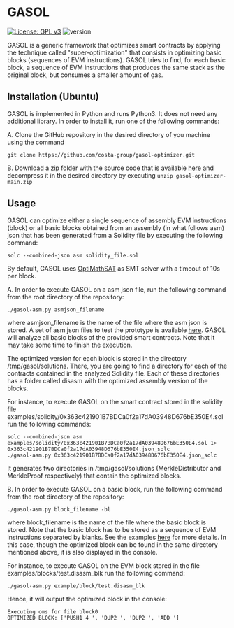 
GASOL
=====
[![License: GPL v3](https://img.shields.io/badge/License-GPLv3-blue.svg)](https://github.com/costa-group/gasol-optimizer/blob/main/LICENSE)
![version](https://img.shields.io/badge/version-0.1-green)

GASOL is a generic framework that optimizes smart contracts by applying the technique called "super-optimization" that consists in optimizing basic blocks (sequences of EVM instructions). GASOL tries to find, for each basic block, a sequence of EVM instructions that produces the same stack as the original block, but consumes a smaller amount of gas.


## Installation (Ubuntu)
GASOL is implemented in Python and runs Python3. It does not need any additional library. In order to install it, run one of the following commands:


A. Clone the GitHub repository in the desired directory of you machine using the command
```
git clone https://github.com/costa-group/gasol-optimizer.git
```
B. Download a zip folder with the source code that is available [here](https://github.com/costa-group/gasol-optimizer/archive/refs/heads/main.zip) and decompress it in the desired directory by executing `unzip gasol-optimizer-main.zip`

## Usage
GASOL can optimize either a single sequence of assembly EVM instructions (block) or all basic blocks obtained from an assembly (in what follows asm) json that has been generated from a Solidity file by executing the following command:
```
solc --combined-json asm solidity_file.sol
```

By default, GASOL uses [OptiMathSAT](http://optimathsat.disi.unitn.it/) as SMT solver with a timeout of 10s per block.

A. In order to execute GASOL on a asm json file, run the following command from the root directory of the repository:
```
./gasol-asm.py asmjson_filename
```
where asmjson_filename is the name of the file where the asm json is stored. A set of asm json files to test the prototype is available [here](https://github.com/costa-group/gasol-optimizer/tree/main/examples/jsons-solc). GASOL will analyze all basic blocks of the provided smart contracts. Note that it may take some time to finish the execution. 

The optimized version for each block is stored in the directory /tmp/gasol/solutions. There, you are going to find a directory for each of the contracts contained in the analyzed Solidity file. Each of these directories has a folder called disasm with the optimized assembly version of the blocks.

For instance, to execute GASOL on the smart contract stored in the solidity file examples/solidity/0x363c421901B7BDCa0f2a17dA03948D676bE350E4.sol run the following commands:
```
solc --combined-json asm examples/solidity/0x363c421901B7BDCa0f2a17dA03948D676bE350E4.sol 1> 0x363c421901B7BDCa0f2a17dA03948D676bE350E4.json_solc
./gasol-asm.py 0x363c421901B7BDCa0f2a17dA03948D676bE350E4.json_solc
```
It generates two directories in /tmp/gasol/solutions (MerkleDistributor and MerkleProof respectively) that contain the optimized blocks.

B. In order to execute GASOL on a basic block, run the following command from the root directory of the repository:
```
./gasol-asm.py block_filename -bl
```
where block_filename is the name of the file where the basic block is stored. Note that the basic block has to be stored as a sequence of EVM instructions separated by blanks. See the examples [here](https://github.com/costa-group/gasol-optimizer/tree/main/examples/blocks) for more details. In this case, though the optimized block can be found in the same directory mentioned above, it is also displayed in the console.

For instance, to execute GASOL on the EVM block stored in the file examples/blocks/test.disasm_blk run the following command:
```
./gasol-asm.py example/block/test.disasm_blk
```
Hence, it will output the optimized block in the console:
```
Executing oms for file block0
OPTIMIZED BLOCK: ['PUSH1 4 ', 'DUP2 ', 'DUP2 ', 'ADD ']
```
